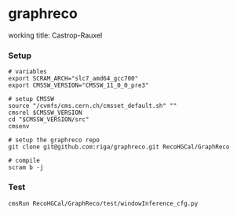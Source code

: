 # graphreco
working title: Castrop-Rauxel 


### Setup

```shell
# variables
export SCRAM_ARCH="slc7_amd64_gcc700"
export CMSSW_VERSION="CMSSW_11_0_0_pre3"

# setup CMSSW
source "/cvmfs/cms.cern.ch/cmsset_default.sh" ""
cmsrel $CMSSW_VERSION
cd "$CMSSW_VERSION/src"
cmsenv

# setup the graphreco repo
git clone git@github.com:riga/graphreco.git RecoHGCal/GraphReco

# compile
scram b -j
```


### Test

```shell
cmsRun RecoHGCal/GraphReco/test/windowInference_cfg.py
```
